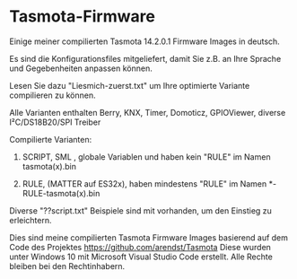 # Tasmota-Firmware
Einige meiner compilierten Tasmota 14.2.0.1 Firmware Images in deutsch.

Es sind die Konfigurationsfiles mitgeliefert, damit Sie z.B. an Ihre Sprache und Gegebenheiten anpassen können.

Lesen Sie dazu "Liesmich-zuerst.txt" um Ihre optimierte Variante compilieren zu können.

Alle Varianten enthalten Berry, KNX, Timer, Domoticz, GPIOViewer, diverse I²C/DS18B20/SPI Treiber

Compilierte Varianten:
1. SCRIPT, SML , globale Variablen und haben kein "RULE" im Namen tasmota(x).bin

2. RULE, (MATTER auf ES32x), haben mindestens "RULE" im Namen *-RULE-tasmota(x).bin

Diverse "??script.txt" Beispiele sind mit vorhanden, um den Einstieg zu erleichtern.

Dies sind meine compilierten Tasmota Firmware Images basierend auf dem Code des Projektes https://github.com/arendst/Tasmota
Diese wurden unter Windows 10 mit Microsoft Visual Studio Code erstellt.
Alle Rechte bleiben bei den Rechtinhabern.



